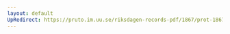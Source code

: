 ```yaml
---
layout: default
UpRedirect: https://pruto.im.uu.se/riksdagen-records-pdf/1867/prot-1867--fk--202/prot-1867--fk--202_002.pdf
---
```

